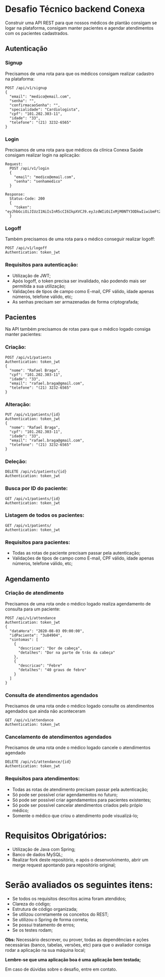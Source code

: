 # Desafio Técnico backend Conexa

Construir uma API REST para que nossos médicos de plantão consigam se logar na plataforma, consigam manter pacientes e agendar atendimentos com os pacientes cadastrados.

## Autenticação

### Signup
Precisamos de uma rota para que os médicos consigam realizar cadastro na plataforma:
```
POST /api/v1/signup
{
  "email": "medico@email.com",
  "senha": "",
  "confirmacaoSenha": "",
  "specialidade": "Cardiologista",
  "cpf": "101.202.303-11",
  "idade": "33",
  "telefone": "(21) 3232-6565"
}
```

### Login
Precisamos de uma rota para que médicos da clínica Conexa Saúde consigam realizar login na aplicação:
```
Request:
  POST /api/v1/login
  {
    "email": "medico@email.com",
    "senha": "senhamedico"
  }

Response:
  Status-Code: 200
  {
    "token": "eyJhbGciOiJIUzI1NiIsInR5cCI6IkpXVCJ9.eyJzdWIiOiIxMjM0NTY3ODkwIiwibmFtZSI6IkpvaG4gRG9lIiwiaWF0IjoxNTE2MjM5MDIyfQ.SflKxwRJSMeKKF2QT4fwpMeJf36POk6yJV_adQssw5c"
  }
```

### Logoff
Também precisamos de uma rota para o médico conseguir realizar logoff:
```
POST /api/v1/logoff
Authentication: token_jwt
```

### Requisitos para autenticação:
- Utilização de JWT;
- Após logoff, o token precisa ser invalidado, não podendo mais ser permitida a sua utilização;
- Validações de tipos de campo como E-mail, CPF válido, idade apenas números, telefone válido, etc;
- As senhas precisam ser armazenadas de forma criptografada;


## Pacientes

Na API também precisamos de rotas para que o médico logado consiga manter pacientes:
### Criação:
```
POST /api/v1/patients
Authentication: token_jwt
{
  "nome": "Rafael Braga",
  "cpf": "101.202.303-11",
  "idade": "33",
  "email": "rafael.braga@gmail.com",
  "telefone": "(21) 3232-6565"
}
```

### Alteração:
```
PUT /api/v1/patients/{id}
Authentication: token_jwt
{
  "nome": "Rafael Braga",
  "cpf": "101.202.303-11",
  "idade": "33",
  "email": "rafael.braga@gmail.com",
  "telefone": "(21) 3232-6565"
}
```

### Deleção:
```
DELETE /api/v1/patients/{id}
Authentication: token_jwt
```

### Busca por ID do paciente:
```
GET /api/v1/patients/{id}
Authentication: token_jwt
```

### Listagem de todos os pacientes:
```
GET /api/v1/patients/
Authentication: token_jwt
```

### Requisitos para pacientes:
- Todas as rotas de paciente precisam passar pela autenticação;
- Validações de tipos de campo como E-mail, CPF válido, idade apenas números, telefone válido, etc;

## Agendamento

### Criação de atendimento
Precisamos de uma rota onde o médico logado realiza agendamento de consulta para um paciente:
```
POST /api/v1/attendance
Authentication: token_jwt
{
  "dataHora": "2020-08-03 09:00:00",
  "idPaciente": "3u84904",
  "sintomas": [
    {
      "descricao": "Dor de cabeça",
      "detalhes": "Dor na parte de trás da cabeça"
    },
    {
      "descricao": "Febre"
      "detalhes": "40 graus de febre"
    }
  ]
}
```

### Consulta de atendimentos agendados
Precisamos de uma rota onde o médico logado consulte os atendimentos agendados que ainda não aconteceram
```
GET /api/v1/attendance
Authentication: token_jwt
```

### Cancelamento de atendimentos agendados
Precisamos de uma rota onde o médico logado cancele o atendimentos agendado
```
DELETE /api/v1/attendance/{id}
Authentication: token_jwt
```

### Requisitos para atendimentos:
- Todas as rotas de atendimento precisam passar pela autenticação;
- Só pode ser possível criar agendamentos no futuro;
- Só pode ser possível criar agendamentos para pacientes existentes;
- Só pode ser possível cancelar atendimentos criados pelo própio médico;
- Somente o médico que criou o atendimento pode visualizá-lo;


# Requisitos Obrigatórios:
- Utilização de Java com Spring;
- Banco de dados MySQL;
- Realizar fork deste repositório, e após o desenvolvimento, abrir um merge request apontando para repositório original;


# Serão avaliados os seguintes itens:
* Se todos os requisitos descritos acima foram atendidos;
* Clareza do código;
* Estrutura de código organizada;
* Se utilizou corretamente os conceitos do REST;
* Se utilizou o Spring de forma correta;
* Se possui tratamento de erros;
* Se os testes rodam;

**Obs:**
Necessário descrever, ou prover, todas as dependências e ações necessárias (banco, tabelas, versões, etc) para que o avaliador consiga rodar a aplicação na sua máquina local;

**Lembre-se que uma aplicação boa é uma aplicação bem testada;**

Em caso de dúvidas sobre o desafio, entre em contato.
